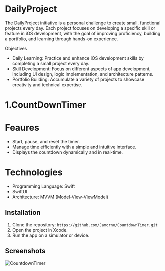 # DailyProject
The DailyProject initiative is a personal challenge to create small, functional projects every day. Each project focuses on developing a specific skill or feature in iOS development, with the goal of improving proficiency, building a portfolio, and learning through hands-on experience.

Objectives
- Daily Learning: Practice and enhance iOS development skills by completing a small project every day.
- Skill Development: Focus on different aspects of app development, including UI design, logic implementation, and architecture patterns.
- Portfolio Building: Accumulate a variety of projects to showcase creativity and technical expertise.
 
# 1.CountDownTimer
# Feaures
- Start, pause, and reset the timer.
- Manage time efficiently with a simple and intuitive interface.
- Displays the countdown dynamically and in real-time.

# Technologies
- Programming Language: Swift
- SwiftUI
- Architecture: MVVM (Model-View-ViewModel)
    
## Installation
1. Clone the repository: `https://github.com/Jamorno/CountdownTimer.git`
2. Open the project in Xcode.
3. Run the app on a simulator or device.

## Screenshots
![CountdownTimer](https://github.com/user-attachments/assets/047ee97a-2cf9-48d0-a9ab-913e61aa269d)
